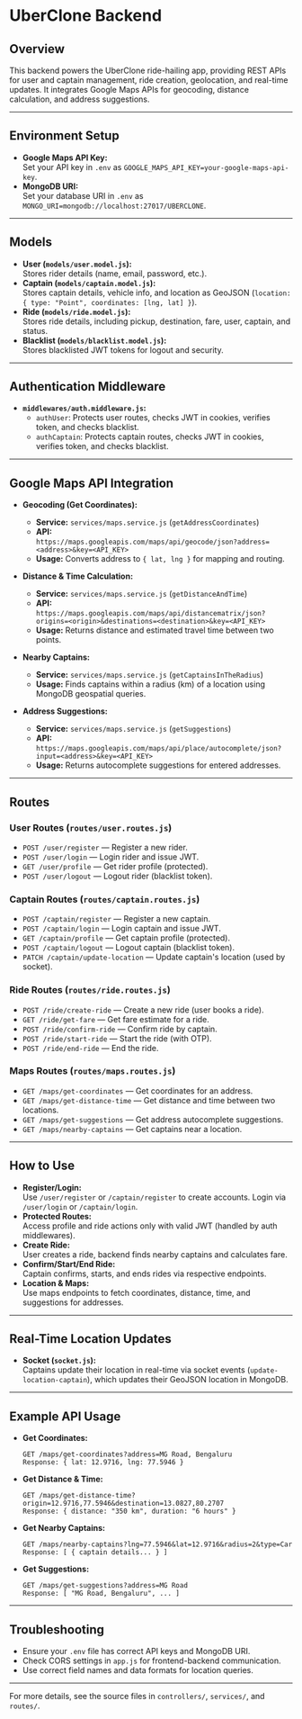 # UberClone Backend

## Overview

This backend powers the UberClone ride-hailing app, providing REST APIs for user and captain management, ride creation, geolocation, and real-time updates. It integrates Google Maps APIs for geocoding, distance calculation, and address suggestions.

---

## Environment Setup

- **Google Maps API Key:**  
  Set your API key in `.env` as `GOOGLE_MAPS_API_KEY=your-google-maps-api-key`.
- **MongoDB URI:**  
  Set your database URI in `.env` as `MONGO_URI=mongodb://localhost:27017/UBERCLONE`.

---

## Models

- **User (`models/user.model.js`):**  
  Stores rider details (name, email, password, etc.).
- **Captain (`models/captain.model.js`):**  
  Stores captain details, vehicle info, and location as GeoJSON (`location: { type: "Point", coordinates: [lng, lat] }`).
- **Ride (`models/ride.model.js`):**  
  Stores ride details, including pickup, destination, fare, user, captain, and status.
- **Blacklist (`models/blacklist.model.js`):**  
  Stores blacklisted JWT tokens for logout and security.

---

## Authentication Middleware

- **`middlewares/auth.middleware.js`:**
  - `authUser`: Protects user routes, checks JWT in cookies, verifies token, and checks blacklist.
  - `authCaptain`: Protects captain routes, checks JWT in cookies, verifies token, and checks blacklist.

---

## Google Maps API Integration

- **Geocoding (Get Coordinates):**
  - **Service:** `services/maps.service.js` (`getAddressCoordinates`)
  - **API:**  
    `https://maps.googleapis.com/maps/api/geocode/json?address=<address>&key=<API_KEY>`
  - **Usage:** Converts address to `{ lat, lng }` for mapping and routing.

- **Distance & Time Calculation:**
  - **Service:** `services/maps.service.js` (`getDistanceAndTime`)
  - **API:**  
    `https://maps.googleapis.com/maps/api/distancematrix/json?origins=<origin>&destinations=<destination>&key=<API_KEY>`
  - **Usage:** Returns distance and estimated travel time between two points.

- **Nearby Captains:**
  - **Service:** `services/maps.service.js` (`getCaptainsInTheRadius`)
  - **Usage:** Finds captains within a radius (km) of a location using MongoDB geospatial queries.

- **Address Suggestions:**
  - **Service:** `services/maps.service.js` (`getSuggestions`)
  - **API:**  
    `https://maps.googleapis.com/maps/api/place/autocomplete/json?input=<address>&key=<API_KEY>`
  - **Usage:** Returns autocomplete suggestions for entered addresses.

---

## Routes

### User Routes (`routes/user.routes.js`)

- `POST /user/register` — Register a new rider.
- `POST /user/login` — Login rider and issue JWT.
- `GET /user/profile` — Get rider profile (protected).
- `POST /user/logout` — Logout rider (blacklist token).

### Captain Routes (`routes/captain.routes.js`)

- `POST /captain/register` — Register a new captain.
- `POST /captain/login` — Login captain and issue JWT.
- `GET /captain/profile` — Get captain profile (protected).
- `POST /captain/logout` — Logout captain (blacklist token).
- `PATCH /captain/update-location` — Update captain's location (used by socket).

### Ride Routes (`routes/ride.routes.js`)

- `POST /ride/create-ride` — Create a new ride (user books a ride).
- `GET /ride/get-fare` — Get fare estimate for a ride.
- `POST /ride/confirm-ride` — Confirm ride by captain.
- `POST /ride/start-ride` — Start the ride (with OTP).
- `POST /ride/end-ride` — End the ride.

### Maps Routes (`routes/maps.routes.js`)

- `GET /maps/get-coordinates` — Get coordinates for an address.
- `GET /maps/get-distance-time` — Get distance and time between two locations.
- `GET /maps/get-suggestions` — Get address autocomplete suggestions.
- `GET /maps/nearby-captains` — Get captains near a location.

---

## How to Use

- **Register/Login:**  
  Use `/user/register` or `/captain/register` to create accounts. Login via `/user/login` or `/captain/login`.
- **Protected Routes:**  
  Access profile and ride actions only with valid JWT (handled by auth middlewares).
- **Create Ride:**  
  User creates a ride, backend finds nearby captains and calculates fare.
- **Confirm/Start/End Ride:**  
  Captain confirms, starts, and ends rides via respective endpoints.
- **Location & Maps:**  
  Use maps endpoints to fetch coordinates, distance, time, and suggestions for addresses.

---

## Real-Time Location Updates

- **Socket (`socket.js`):**  
  Captains update their location in real-time via socket events (`update-location-captain`), which updates their GeoJSON location in MongoDB.

---

## Example API Usage

- **Get Coordinates:**
  ```
  GET /maps/get-coordinates?address=MG Road, Bengaluru
  Response: { lat: 12.9716, lng: 77.5946 }
  ```
- **Get Distance & Time:**
  ```
  GET /maps/get-distance-time?origin=12.9716,77.5946&destination=13.0827,80.2707
  Response: { distance: "350 km", duration: "6 hours" }
  ```
- **Get Nearby Captains:**
  ```
  GET /maps/nearby-captains?lng=77.5946&lat=12.9716&radius=2&type=Car
  Response: [ { captain details... } ]
  ```
- **Get Suggestions:**
  ```
  GET /maps/get-suggestions?address=MG Road
  Response: [ "MG Road, Bengaluru", ... ]
  ```

---

## Troubleshooting

- Ensure your `.env` file has correct API keys and MongoDB URI.
- Check CORS settings in `app.js` for frontend-backend communication.
- Use correct field names and data formats for location queries.

---

For more details, see the source files in `controllers/`, `services/`, and `routes/`.